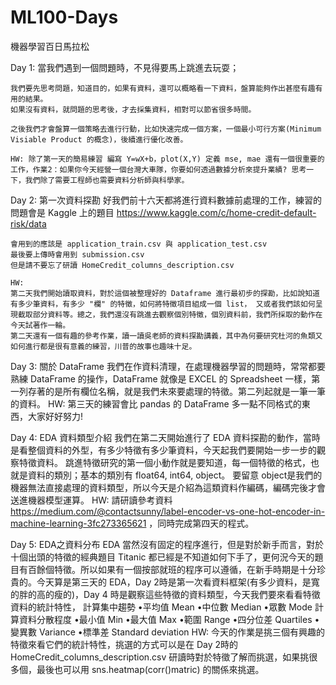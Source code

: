 # ML100-Days
機器學習百日馬拉松

Day 1: 當我們遇到一個問題時，不見得要馬上跳進去玩耍；
	
	我們要先思考問題，知道目的，如果有資料，還可以概略看一下資料，盤算能夠作出甚麼有趣有用的結果。
	如果沒有資料，就問題的思考後，才去採集資料，相對可以節省很多時間。
	
	之後我們才會盤算一個策略去進行行動，比如快速完成一個方案，一個最小可行方案(Minimum Visiable Product 的概念)，後續進行優化改善。
	
	HW: 除了第一天的簡易練習 編寫 Y=wX+b，plot(X,Y) 定義 mse, mae 還有一個很重要的工作，作業2：如果你今天經營一個台灣大車隊，你要如何透過數據分析來提升業績? 思考一下，我們除了需要工程師也需要資料分析師與科學家。


Day 2: 第一次資料探勘
	好我們前十六天都將進行資料數據前處理的工作，練習的問題會是 Kaggle 上的題目 
	https://www.kaggle.com/c/home-credit-default-risk/data 
	
	會用到的應該是 application_train.csv 與 application_test.csv 
	最後要上傳時會用到 submission.csv 
	但是請不要忘了研讀 HomeCredit_columns_description.csv 
	
	HW:
	第二天我們開始讀取資料，對於這個被整理好的 Dataframe 進行最初步的探勘，比如說知道有多少筆資料，有多少 "欄" 的特徵，如何將特徵項目組成一個 list， 又或者我們該如何呈現截取部分資料等。總之，我們還沒有跳進去觀察個別特徵，個別資料前，我們所採取的動作在今天試著作一輪。
	第二天還有一個有趣的參考作業，讀一讀吳老師的資料探勘講義，其中為何要研究杜河的魚類又如何進行都是很有意義的練習，川普的故事也趣味十足。
	
Day 3: 關於 DataFrame
	我們在作資料清理，在處理機器學習的問題時，常常都要熟練 DataFrame 的操作，DataFrame 就像是 EXCEL 的 Spreadsheet 一樣，第一列存著的是所有欄位名稱，就是我們未來要處理的特徵。第二列起就是一筆一筆的資料。
	HW: 第三天的練習會比 pandas 的 DataFrame 多一點不同格式的東西，大家好好努力!
	
Day 4: EDA 資料類型介紹
	我們在第二天開始進行了 EDA 資料探勘的動作，當時是看整個資料的外型，有多少特徵有多少筆資料，今天起我們要開始一步一步的觀察特徵資料。
	跳進特徵研究的第一個小動作就是要知道，每一個特徵的格式，也就是資料的類別；基本的類別有 float64, int64, object。
	要留意 object是我們的機器無法直接處理的資料類型，所以今天是介紹為這類資料作編碼，編碼完後才會送進機器模型運算。
	HW: 請研讀參考資料 https://medium.com/@contactsunny/label-encoder-vs-one-hot-encoder-in-machine-learning-3fc273365621
	，同時完成第四天的程式。
	
Day 5: EDA之資料分布
	EDA 當然沒有固定的程序進行，但是對於新手而言，對於十個出頭的特徵的經典題目 Titanic 都已經是不知道如何下手了，更何況今天的題目有百餘個特徵。所以如果有一個按部就班的程序可以遵循，在新手時期是十分珍貴的。今天算是第三天的 EDA，Day 2時是第一次看資料框架(有多少資料，是寬的胖的高的瘦的)，Day 4 時是觀察這些特徵的資料類型，今天我們要來看看特徵資料的統計特性，
	計算集中趨勢
		•平均值 Mean
		•中位數 Median
		•眾數 Mode 
	計算資料分散程度
		•最⼩值 Min
		•最⼤值 Max
		•範圍 Range
		•四分位差 Quartiles
		•變異數 Variance
		•標準差 Standard deviation
	HW: 今天的作業是挑三個有興趣的特徵來看它們的統計特性，挑選的方式可以是在 Day 2時的 HomeCredit_columns_description.csv 研讀時對於特徵了解而挑選，如果挑很多個，最後也可以用 sns.heatmap(corr()matric) 的關係來挑選。
	
	
	
	
	
	
